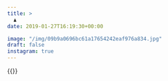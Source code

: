 ```yaml
---
title: >
  ♟
date: 2019-01-27T16:19:30+00:00

image: "/img/09b9a0696bc61a17654242eaf976a834.jpg"
draft: false
instagram: true
---
```


{{<photo src="/img/09b9a0696bc61a17654242eaf976a834.jpg">}}
